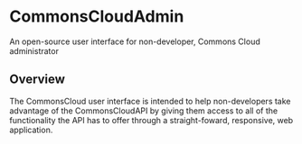 # CommonsCloudAdmin

An open-source user interface for non-developer, Commons Cloud administrator

## Overview

The CommonsCloud user interface is intended to help non-developers take advantage of the CommonsCloudAPI by giving them access to all of the functionality the API has to offer through a straight-foward, responsive, web application.
